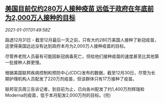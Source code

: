 <!--1609467797000-->
[美国目前仅约280万人接种疫苗 远低于政府在年底前为2,000万人接种的目标](https://cn.reuters.com/article/us-covid-vaccine-admin-1231-idCNKBS2961YD)
------

<div><i>2021-01-01T01:49:58Z</i></div><p>路透12月31日 - 截至12月最后一天之前，只有大约280万美国人接种了新冠疫苗，这使得美国远远没有达到政府本月为2,000万人接种疫苗的目标。</p><p>尽管养老院人员最有可能因新冠病毒死亡，但给他们接种疫苗的速度甚至比其他第一批接种人群更慢。</p><p>根据美国联邦疾病控制和预防中心(CDC)发布的数据，截至12月30日，尽管为长期护理机构人员配发了220万剂疫苗，但该群体只有17万接种了疫苗。</p><p>联邦官员周三告诉记者，到目前为止，已向各州配发了约1,400万剂辉瑞和Moderna的疫苗，低于本月配发2,000万剂的目标。(完)</p>
